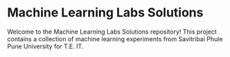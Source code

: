 # Machine Learning Labs Solutions

Welcome to the Machine Learning Labs Solutions repository! This project contains a collection of machine learning experiments from Savitribai Phule Pune University for T.E. IT.
